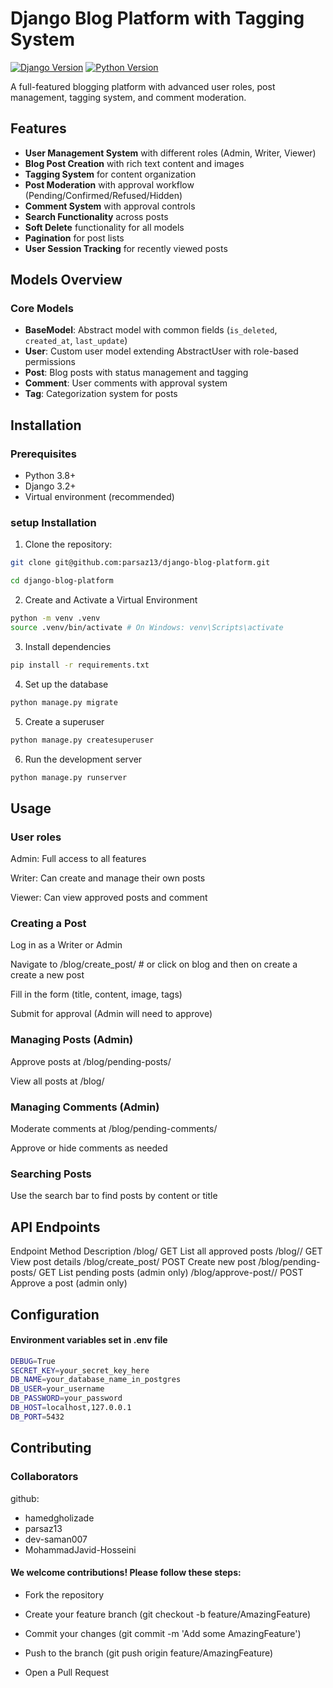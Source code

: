 # Django Blog Platform with Tagging System

[![Django Version](https://img.shields.io/badge/django-3.2%2B-green)](https://www.djangoproject.com/)
[![Python Version](https://img.shields.io/badge/python-3.8%2B-blue)](https://www.python.org/)

A full-featured blogging platform with advanced user roles, post management, tagging system, and comment moderation.

## Features

- **User Management System** with different roles (Admin, Writer, Viewer)
- **Blog Post Creation** with rich text content and images
- **Tagging System** for content organization
- **Post Moderation** with approval workflow (Pending/Confirmed/Refused/Hidden)
- **Comment System** with approval controls
- **Search Functionality** across posts
- **Soft Delete** functionality for all models
- **Pagination** for post lists
- **User Session Tracking** for recently viewed posts

## Models Overview

### Core Models
- **BaseModel**: Abstract model with common fields (`is_deleted`, `created_at`, `last_update`)
- **User**: Custom user model extending AbstractUser with role-based permissions
- **Post**: Blog posts with status management and tagging
- **Comment**: User comments with approval system
- **Tag**: Categorization system for posts

## Installation
### Prerequisites
- Python 3.8+
- Django 3.2+
- Virtual environment (recommended)


### setup Installation


1. Clone the repository:
```bash
git clone git@github.com:parsaz13/django-blog-platform.git

cd django-blog-platform
```

2. Create and Activate a Virtual Environment
```bash
python -m venv .venv
source .venv/bin/activate # On Windows: venv\Scripts\activate
```

3. Install dependencies
```bash
pip install -r requirements.txt
```
4. Set up the database
```bash
python manage.py migrate
```
5. Create a superuser
```bash
python manage.py createsuperuser
```
6. Run the development server
```bash
python manage.py runserver
```
## Usage

### User roles

Admin: Full access to all features

Writer: Can create and manage their own posts

Viewer: Can view approved posts and comment

### Creating a Post

Log in as a Writer or Admin

Navigate to /blog/create_post/ # or click on blog and then on create a create a new post


Fill in the form (title, content, image, tags)

Submit for approval (Admin will need to approve)

### Managing Posts (Admin)
Approve posts at /blog/pending-posts/

View all posts at /blog/

### Managing Comments (Admin)
Moderate comments at /blog/pending-comments/

Approve or hide comments as needed

### Searching Posts
Use the search bar to find posts by content or title


## API Endpoints
Endpoint	Method	Description
/blog/	GET	List all approved posts
/blog/<slug>/	GET	View post details
/blog/create_post/	POST	Create new post
/blog/pending-posts/	GET	List pending posts (admin only)
/blog/approve-post/<id>/	POST	Approve a post (admin only)


## Configuration
#### Environment variables set in .env file
```bash
DEBUG=True
SECRET_KEY=your_secret_key_here
DB_NAME=your_database_name_in_postgres
DB_USER=your_username
DB_PASSWORD=your_password
DB_HOST=localhost,127.0.0.1
DB_PORT=5432
```

## Contributing

### Collaborators
github:
- hamedgholizade
- parsaz13
- dev-saman007
- MohammadJavid-Hosseini
#### We welcome contributions! Please follow these steps:

- Fork the repository

- Create your feature branch (git checkout -b feature/AmazingFeature)

- Commit your changes (git commit -m 'Add some AmazingFeature')

- Push to the branch (git push origin feature/AmazingFeature)

- Open a Pull Request

